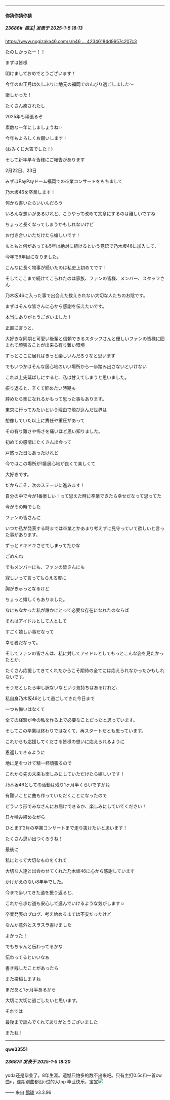 ﻿
*****

####  你猜你猜你猜  
##### 23686#         楼主| 发表于 2025-1-5 18:13

[https://www.nogizaka46.com/s/n46 ... 42346184d9957c207c3](https://www.nogizaka46.com/s/n46/diary/detail/103024?continueFlag=3dda49412360a42346184d9957c207c3)

たのしかったー！！

まずは皆様

明けましておめでとうございます！

今年のお正月は久しぶりに地元の福岡でのんびり過ごしました〜

楽しかった！

たくさん癒されたし

2025年も頑張るぞ

素敵な一年にしましょうね✨

今年もよろしくお願いします！

(おみくじ大吉でした！)

そして新年早々皆様にご報告があります

2月22日、23日

みずほPayPayドーム福岡での卒業コンサートをもちまして

乃木坂46を卒業します！

何から書いたらいいんだろう

いろんな想いがあるけれど、こうやって改めて文章にするのは難しいですね

ちょっと長くなってしまうかもしれないけど

お付き合いいただけたら嬉しいです！

もともと何があっても5年は絶対に続けるという覚悟で乃木坂46に加入して、

今年で9年目になりました。

こんなに長く物事が続いたのは私史上初めてです！

そしてここまで続けてこられたのは家族、ファンの皆様、メンバー、スタッフさん

乃木坂46に入った事で出会えた数えきれない大切な人たちのお陰です。

まずはそんな皆さんに心から感謝を伝えたいです。

本当にありがとうございました！

正直に言うと、

大好きな同期と可愛い後輩と信頼できるスタッフさんと優しいファンの皆様に囲まれて頑張ることが出来る有り難い環境

ずっとここに居ればきっと楽しいんだろうなと思います

でもいつかはそんな居心地のいい場所から一歩踏み出さないといけない

これ以上先延ばしにすると、私は甘えてしまうと思いました。

振り返ると、辛くて辞めたい時期も

辞めたら楽になれるかもって思った事もあります。

東京に行ってみたいという理由で飛び込んだ世界は

想像していた以上に責任や重圧があって

その有り難さや怖さを痛いほど思い知りました。

初めての感情にたくさん出会って

戸惑った日もあったけれど

今ではこの場所が1番居心地が良くて楽しくて

大好きです。

だからこそ、次のステージに進みます！

自分の中で今が1番楽しい！って思えた時に卒業できたら幸せだなって思ってた

今がその時でした

ファンの皆さんに

いつか私が発表する時までは卒業とかあまり考えずに見守っていて欲しいと言った事があります。

ずっとドキドキさせてしまってたかな

ごめんね

でもメンバーにも、ファンの皆さんにも

寂しいって言ってもらえる度に

胸がきゅっとなるけど

ちょっと嬉しくもありました。

なにもなかった私が誰かにとって必要な存在になれたのならば

それはアイドルとして人として

すごく嬉しい事だなって

幸せ者だなって。

そしてファンの皆さんは、私に対してアイドルとしてもっとこんな姿を見たかったとか、

たくさん応援してきてくれたからこそ期待の全てには応えられなかったかもしれないです。

そうだとしたら申し訳ないなという気持ちはあるけれど、

私自身乃木坂46として過ごしてきた今日まで

一つも悔いはなくて

全ての経験が今の私を作る上で必要なことだったと思っています。

そしてこの卒業は終わりではなくて、再スタートだとも思っています。

これからも応援してくださる皆様の想いに応えられるように

恩返しできるように

地に足をつけて精一杯頑張るので

これから先の未来も楽しみにしていただけたら嬉しいです！

乃木坂46としての活動は残り1ヶ月半くらいですかね

有難いことに曲も作っていただくことになったので

どういう形でみなさんにお届けできるか、楽しみにしていてください！

日々噛み締めながら

ひとまず2月の卒業コンサートまで走り抜けたいと思います！

たくさん思い出つくろうね！

最後に

私にとって大切なものをくれて

大切な人達と出会わせてくれた乃木坂46に心から感謝しています

かけがえのない8年半でした。

今まで歩いてきた道を振り返ると、

これから歩む道も安心して進んでいけるような気がします☺︎

卒業発表のブログ、考え始めるまでは不安だったけど

なんか意外とスラスラ書けました

よかった！

でもちゃんと伝わってるかな

伝わってるといいなぁ

書き残したことがあったら

また投稿しますね

まだあと1ヶ月半あるから

大切に大切に過ごしたいと思います。

それでは

最後まで読んでくれてありがとうございました

またね！


*****

####  qwe33551  
##### 23687#       发表于 2025-1-5 18:20

yoda还是毕业了。8年生涯。遗憾只怕多的数不出来吧。只有主打0.5c和一首cw曲c，连期别曲都没c过的大top
毕业快乐，宝宝<img src="https://static.saraba1st.com/image/smiley/face2017/138.png" referrerpolicy="no-referrer">

—— 来自 [鹅球](https://www.pgyer.com/GcUxKd4w) v3.3.96

